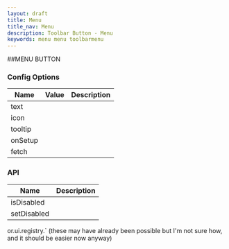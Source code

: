 ```yaml
---
layout: draft
title: Menu
title_nav: Menu
description: Toolbar Button - Menu
keywords: menu menu toolbarmenu
---
```


##MENU BUTTON

### Config Options

| Name | Value | Description|
|------| ------| -----------|
| text | | |
| icon | | |
| tooltip | | |
| onSetup | | |
| fetch | | |

### API
| Name | Description|
|------| -----------|
| isDisabled | |
| setDisabled | |

or.ui.registry.<function>` (these may have already been possible but I'm not sure how, and it should be easier now anyway)
